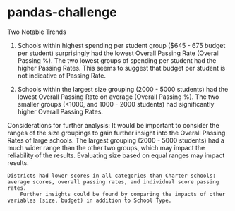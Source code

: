 # pandas-challenge

Two Notable Trends

1) Schools within highest spending per student group ($645 - 675 budget per student) surprisingly had the lowest Overall Passing Rate (Overall Passing %). 
	The two lowest groups of spending per student had the higher Passing Rates.
	This seems to suggest that budget per student is not indicative of Passing Rate.

2) Schools within the largest size grouping (2000 - 5000 students) had the lowest Overall Passing Rate on average (Overall Passing %).
	The two smaller groups (<1000, and 1000 - 2000 students) had significantly higher Overall Passing Rates.

Considerations for further analysis:
	It would be important to consider the ranges of the size groupings to gain further insight into the Overall Passing Rates of large schools.
		The largest grouping (2000 - 5000 students) had a much wider range than the other two groups, which may impact the reliability of the results.
		Evaluating size based on equal ranges may impact results.
	
	Districts had lower scores in all categories than Charter schools: average scores, overall passing rates, and individual score passing rates.
		Further insights could be found by comparing the impacts of other variables (size, budget) in addition to School Type.

	